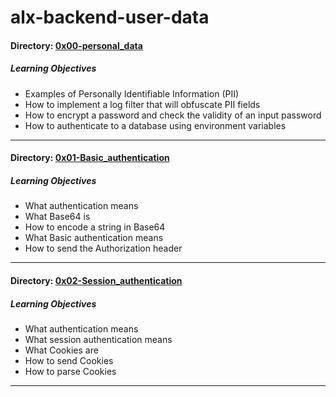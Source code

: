 # alx-backend-user-data

#### Directory: [0x00-personal_data](https://github.com/masonk16/alx-backend-user-data/tree/master/0x00-personal_data)

##### Learning Objectives

* Examples of Personally Identifiable Information (PII)
* How to implement a log filter that will obfuscate PII fields
* How to encrypt a password and check the validity of an input password
* How to authenticate to a database using environment variables

<hr>

#### Directory: [0x01-Basic_authentication](https://github.com/masonk16/alx-backend-user-data/tree/master/0x01-Basic_authentication)

##### Learning Objectives

* What authentication means
* What Base64 is
* How to encode a string in Base64
* What Basic authentication means
* How to send the Authorization header

<hr>

#### Directory: [0x02-Session_authentication](https://github.com/masonk16/alx-backend-user-data/tree/master/0x02-Session_authentication)

##### Learning Objectives

* What authentication means
* What session authentication means
* What Cookies are
* How to send Cookies
* How to parse Cookies

<hr>
